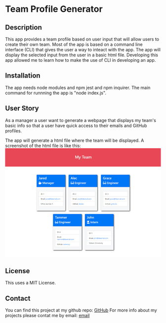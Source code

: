 # Team Profile Generator

## Description
This app provides a team profile based on user input that will allow users to create their own team.
Most of the app is based on a command line interface (CLI) that gives the user a way to inteact with the app.
The app will display the selected input from the user in a basic html file.
Developing this app allowed me to learn how to make the use of CLI in developing an app.

## Installation
The app needs node modules and npm jest and npm inquirer.
The main command for runnning the app is "node index.js".

## User Story

As a manager a user want to generate a webpage that displays my team's basic info so that a user have quick access to their emails and GitHub profiles.

The app will generate a html file where the team will be displayed.
A screenshot of the html file is like this:
![HTML-page](/assets/screenshot-team-profile-generator.png)

## License
This uses a MIT License.

## Contact
You can find this project at my github repo: [GitHub](https://github.com/dansora/ds-team-profile-generator/)
For more info about my projects please contat me by email: [email](dannysora@gmail.com)

